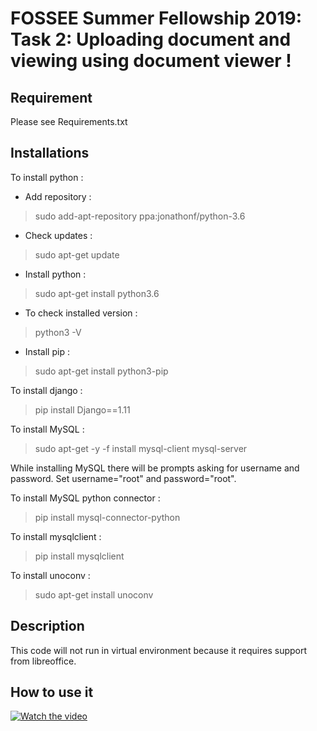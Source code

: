 # FOSSEE Summer Fellowship 2019: Task 2: Uploading document and viewing using document viewer !

## Requirement

Please see Requirements.txt

## Installations

To install python :

* Add repository : 

> sudo add-apt-repository ppa:jonathonf/python-3.6

* Check updates  : 

> sudo apt-get update

* Install python : 

> sudo apt-get install python3.6

* To check installed version : 

> python3 -V

* Install pip : 

> sudo apt-get install python3-pip

To install django : 

> pip install Django==1.11

To install MySQL : 

> sudo apt-get -y -f install mysql-client mysql-server

While installing MySQL there will be prompts asking for username and password. Set username="root" and password="root".

To install MySQL python connector :

> pip install mysql-connector-python

To install mysqlclient : 

> pip install mysqlclient

To install unoconv :

> sudo apt-get install unoconv

## Description

This code will not run in virtual environment because it requires support from libreoffice.

## How to use it

[![Watch the video](https://img.youtube.com/vi/WCAHATbcGSU/maxresdefault.jpg)](https://youtu.be/WCAHATbcGSU)
